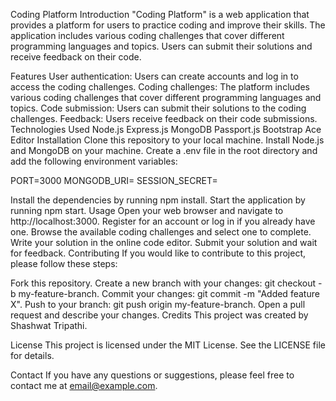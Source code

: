 Coding Platform
Introduction
"Coding Platform" is a web application that provides a platform for users to practice coding and improve their skills. The application includes various coding challenges that cover different programming languages and topics. Users can submit their solutions and receive feedback on their code.

Features
User authentication: Users can create accounts and log in to access the coding challenges.
Coding challenges: The platform includes various coding challenges that cover different programming languages and topics.
Code submission: Users can submit their solutions to the coding challenges.
Feedback: Users receive feedback on their code submissions.
Technologies Used
Node.js
Express.js
MongoDB
Passport.js
Bootstrap
Ace Editor
Installation
Clone this repository to your local machine.
Install Node.js and MongoDB on your machine.
Create a .env file in the root directory and add the following environment variables:

PORT=3000
MONGODB_URI=<your-mongodb-uri>
SESSION_SECRET=<your-session-secret>

Install the dependencies by running npm install.
Start the application by running npm start.
Usage
Open your web browser and navigate to http://localhost:3000.
Register for an account or log in if you already have one.
Browse the available coding challenges and select one to complete.
Write your solution in the online code editor.
Submit your solution and wait for feedback.
Contributing
If you would like to contribute to this project, please follow these steps:

Fork this repository.
Create a new branch with your changes: git checkout -b my-feature-branch.
Commit your changes: git commit -m "Added feature X".
Push to your branch: git push origin my-feature-branch.
Open a pull request and describe your changes.
Credits
This project was created by Shashwat Tripathi.

License
This project is licensed under the MIT License. See the LICENSE file for details.

Contact
If you have any questions or suggestions, please feel free to contact me at email@example.com.
